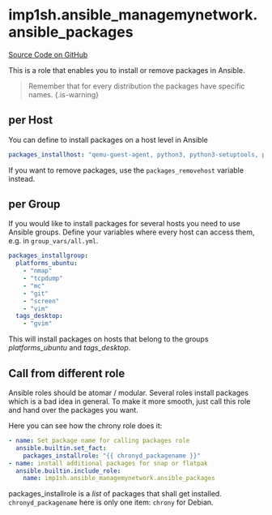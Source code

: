 # imp1sh.ansible_managemynetwork.ansible_packages

[Source Code on GitHub](https://github.com/imp1sh/ansible_managemynetwork/tree/main/roles/ansible_packages)

This is a role that enables you to install or remove packages in Ansible.

> Remember that for every distribution the packages have specific names.
{.is-warning}

## per Host
You can define to install packages on a host level in Ansible

```yaml
packages_installhost: "qemu-guest-agent, python3, python3-setuptools, python3-pip, python3-pylibmc, python3-pymysql, python3-mysqldb"
```

If you want to remove packages, use the `packages_removehost` variable instead.

## per Group
If you would like to install packages for several hosts you need to use Ansible groups.
Define your variables where every host can access them, e.g. in `group_vars/all.yml`.

```yaml
packages_installgroup: 
  platforms_ubuntu:
    - "nmap"
    - "tcpdump"
    - "mc"
    - "git"
    - "screen"
    - "vim"
  tags_desktop:
    - "gvim"
```

This will install packages on hosts that belong to the groups *platforms_ubuntu* and *tags_desktop*.

## Call from different role
Ansible roles should be atomar / modular. Several roles install packages which is a bad idea in general. To make it more smooth, just call this role and hand over the packages you want.

Here you can see how the chrony role does it:

```yaml
- name: Set package name for calling packages role
  ansible.builtin.set_fact:
    packages_installrole: "{{ chronyd_packagename }}"
- name: install additional packages for snap or flatpak
  ansible.builtin.include_role:
    name: imp1sh.ansible_managemynetwork.ansible_packages
```

packages_installrole is a *list* of packages that shall get installed. `chronyd_packagename` here is only one item: `chrony` for Debian.
